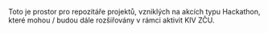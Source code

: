 
Toto je prostor pro repozitáře projektů, vzniklých na akcích typu Hackathon, které mohou / budou dále rozšiřovány v rámci aktivit KIV ZČU.
